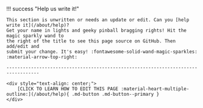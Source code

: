 !!! success "Help us write it!"

    This section is unwritten or needs an update or edit. Can you [help write it](/about/help)?
    Get your name in lights and geeky pinball bragging rights! Hit the magic sparkly wand to
    the right of the title to see this page source on GitHub. Then add/edit and
    submit your change. It's easy! :fontawesome-solid-wand-magic-sparkles: :material-arrow-top-right:

    ----------------------------------------------------------------------------------

    <div style="text-align: center;">
        [CLICK TO LEARN HOW TO EDIT THIS PAGE :material-heart-multiple-outline:](/about/help){ .md-button .md-button--primary }
    </div>
